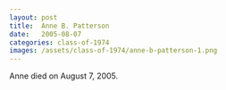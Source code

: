 ```yaml
---
layout: post
title:  Anne B. Patterson
date:   2005-08-07
categories: class-of-1974
images: /assets/class-of-1974/anne-b-patterson-1.png
---
```

Anne died on August 7, 2005.
